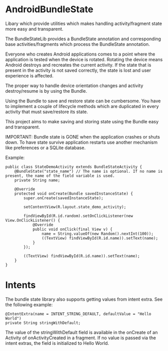 AndroidBundleState
==================

Libary which provide utilities which makes handling activity/fragment state more easy and transparent.

The BundleStateLib provides a BundleState annotation and corresponding base activities/fragments which process 
the BundleState annotation.

Everyone who creates Android applications comes to a point where the application is tested when the device is rotated.
Rotating the device means Android destroys and recreates the current activity. If the state that is present in the activity 
is not saved correctly, the state is lost and user experience is affected.

The proper way to handle device orientation changes and activity destroy/resume is by using the Bundle.

Using the Bundle to save and restore state can be cumbersome. You have to implement a couple of lifecycle methods which are duplicated
in every activity that must save/restore its state.

This project aims to make saving and storing state using the Bundle easy and transparent.

IMPORTANT: Bundle state is GONE when the application crashes or shuts down. To have state survive application
restarts use another mechanism like preferences or a SQLite database.

Example:

```
public class StateDemoActivity extends BundleStateActivity {
    @BundleState("state_name") // The name is optional. If no name is present, the name of the field variable is used.
    private String name;

    @Override
    protected void onCreate(Bundle savedInstanceState) {
        super.onCreate(savedInstanceState);

        setContentView(R.layout.state_demo_activity);

        findViewById(R.id.random).setOnClickListener(new View.OnClickListener() {
            @Override
            public void onClick(final View v) {
                name = String.valueOf(new Random().nextInt(100));
                ((TextView) findViewById(R.id.name)).setText(name);
            }
        });

        ((TextView) findViewById(R.id.name)).setText(name);
    }
}

```

# Intents

The bundle state library also supports getting values from intent extra. See the following example:

```
@IntentExtra(name = INTENT_STRING_DEFAULT, defaultValue = "Hello World")
private String stringWithDefault;
```

The value of the stringWithDefault field is available in the onCreate of an Activity of onActivityCreated
in a fragment. If no value is passed via the intent extras, the field is initialized to Hello World.